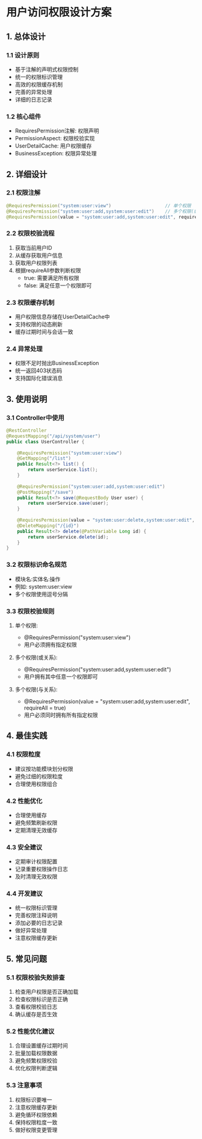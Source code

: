 # 用户访问权限设计方案

## 1. 总体设计

### 1.1 设计原则
- 基于注解的声明式权限控制
- 统一的权限标识管理
- 高效的权限缓存机制
- 完善的异常处理
- 详细的日志记录

### 1.2 核心组件
- RequiresPermission注解: 权限声明
- PermissionAspect: 权限校验实现
- UserDetailCache: 用户权限缓存
- BusinessException: 权限异常处理

## 2. 详细设计

### 2.1 权限注解
```java
@RequiresPermission("system:user:view")                    // 单个权限
@RequiresPermission("system:user:add,system:user:edit")    // 多个权限(或关系)
@RequiresPermission(value = "system:user:add,system:user:edit", requireAll = true)  // 多个权限(与关系)
```

### 2.2 权限校验流程
1. 获取当前用户ID
2. 从缓存获取用户信息
3. 获取用户权限列表
4. 根据requireAll参数判断权限
   - true: 需要满足所有权限
   - false: 满足任意一个权限即可

### 2.3 权限缓存机制
- 用户权限信息存储在UserDetailCache中
- 支持权限的动态刷新
- 缓存过期时间与会话一致

### 2.4 异常处理
- 权限不足时抛出BusinessException
- 统一返回403状态码
- 支持国际化错误消息

## 3. 使用说明

### 3.1 Controller中使用
```java
@RestController
@RequestMapping("/api/system/user")
public class UserController {
    
    @RequiresPermission("system:user:view")
    @GetMapping("/list")
    public Result<?> list() {
        return userService.list();
    }
    
    @RequiresPermission("system:user:add,system:user:edit")
    @PostMapping("/save")
    public Result<?> save(@RequestBody User user) {
        return userService.save(user);
    }
    
    @RequiresPermission(value = "system:user:delete,system:user:edit", requireAll = true)
    @DeleteMapping("/{id}")
    public Result<?> delete(@PathVariable Long id) {
        return userService.delete(id);
    }
}
```

### 3.2 权限标识命名规范
- 模块名:实体名:操作
- 例如: system:user:view
- 多个权限使用逗号分隔

### 3.3 权限校验规则
1. 单个权限: 
   - @RequiresPermission("system:user:view")
   - 用户必须拥有指定权限

2. 多个权限(或关系):
   - @RequiresPermission("system:user:add,system:user:edit")
   - 用户拥有其中任意一个权限即可

3. 多个权限(与关系):
   - @RequiresPermission(value = "system:user:add,system:user:edit", requireAll = true)
   - 用户必须同时拥有所有指定权限

## 4. 最佳实践

### 4.1 权限粒度
- 建议按功能模块划分权限
- 避免过细的权限粒度
- 合理使用权限组合

### 4.2 性能优化
- 合理使用缓存
- 避免频繁刷新权限
- 定期清理无效缓存

### 4.3 安全建议
- 定期审计权限配置
- 记录重要权限操作日志
- 及时清理无效权限

### 4.4 开发建议
- 统一权限标识管理
- 完善权限注释说明
- 添加必要的日志记录
- 做好异常处理
- 注意权限缓存更新

## 5. 常见问题

### 5.1 权限校验失败排查
1. 检查用户权限是否正确加载
2. 检查权限标识是否正确
3. 查看权限校验日志
4. 确认缓存是否生效

### 5.2 性能优化建议
1. 合理设置缓存过期时间
2. 批量加载权限数据
3. 避免频繁权限校验
4. 优化权限判断逻辑

### 5.3 注意事项
1. 权限标识要唯一
2. 注意权限缓存更新
3. 避免循环权限依赖
4. 保持权限粒度一致
5. 做好权限变更管理
